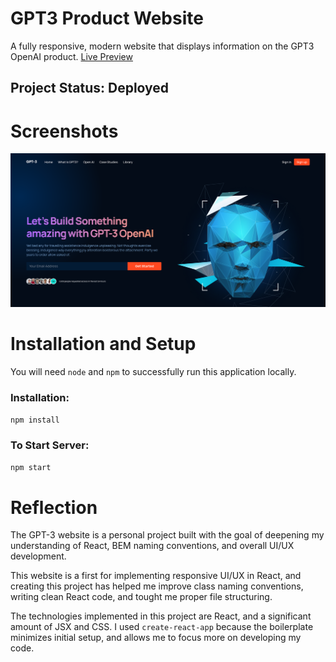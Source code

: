 # GPT3 Product Website
A fully responsive, modern website that displays information on the GPT3 OpenAI product.
[Live Preview](https://neptunerjo.github.io/gpt3/)

## Project Status: Deployed

# Screenshots
![Desktop Preview](public/desktop-home.png?raw=true)


# Installation and Setup
You will need `node` and `npm` to successfully run this application locally.

### Installation:
`npm install`

### To Start Server:
`npm start`

# Reflection

The GPT-3 website is a personal project built with the goal of deepening my understanding of React, BEM naming conventions, and overall UI/UX development.

This website is a first for implementing responsive UI/UX in React, and creating this project has helped me improve class naming conventions, writing clean React code, and tought me proper file structuring.

The technologies implemented in this project are React, and a significant amount of JSX and CSS. I used `create-react-app` because the boilerplate minimizes initial setup, and allows me to focus more on developing my code.
